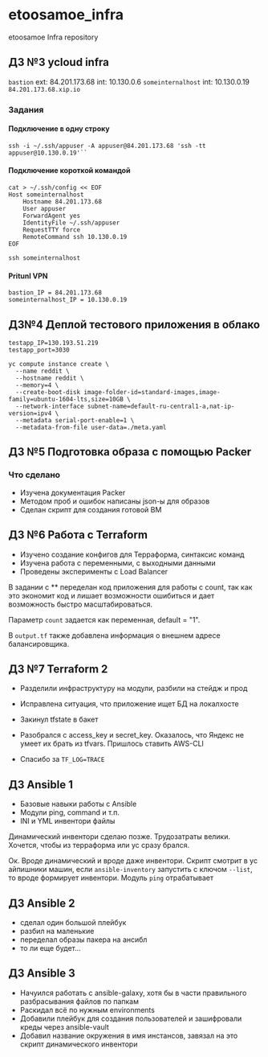 # etoosamoe_infra
etoosamoe Infra repository

## ДЗ №3 ycloud infra

``bastion`` ext: 84.201.173.68 int: 10.130.0.6
``someinternalhost`` int: 10.130.0.19
``84.201.173.68.xip.io``

### Задания

#### Подключение в одну строку

```
ssh -i ~/.ssh/appuser -A appuser@84.201.173.68 'ssh -tt appuser@10.130.0.19'``
```

#### Подключение короткой командой

```
cat > ~/.ssh/config << EOF
Host someinternalhost
    Hostname 84.201.173.68
    User appuser
    ForwardAgent yes
    IdentityFile ~/.ssh/appuser
    RequestTTY force
    RemoteCommand ssh 10.130.0.19
EOF

ssh someinternalhost
```

#### Pritunl VPN

```
bastion_IP = 84.201.173.68
someinternalhost_IP = 10.130.0.19
```

## ДЗ№4 Деплой тестового приложения в облако

```
testapp_IP=130.193.51.219
testapp_port=3030
```

```
yc compute instance create \
  --name reddit \
  --hostname reddit \
  --memory=4 \
  --create-boot-disk image-folder-id=standard-images,image-family=ubuntu-1604-lts,size=10GB \
  --network-interface subnet-name=default-ru-central1-a,nat-ip-version=ipv4 \
  --metadata serial-port-enable=1 \
  --metadata-from-file user-data=./meta.yaml

```

## ДЗ №5 Подготовка образа с помощью Packer

### Что сделано
 - Изучена документация Packer
 - Методом проб и ошибок написаны json-ы для образов
 - Сделан скрипт для создания готовой ВМ


## ДЗ №6 Работа с Terraform

 - Изучено создание конфигов для Терраформа, синтаксис команд
 - Изучена работа с переменными, с выходными данными
 - Проведены эксперименты с Load Balancer

 В задании с ** переделан код приложения для работы с count, так как это экономит код и лишает возможности ошибиться и дает возможность быстро масштабироваться.

 Параметр ``count`` задается как переменная, default = "1".

 В ``output.tf`` также добавлена информация о внешнем адресе балансировщика.

## ДЗ №7 Terraform 2

- Разделили инфраструктуру на модули, разбили на стейдж и прод
- Исправлена ситуация, что приложение ищет БД на локалхосте
- Закинул tfstate в бакет
- Разобрался с access_key и secret_key. Оказалось, что Яндекс не умеет их брать из tfvars. Пришлось ставить AWS-CLI

- Спасибо за `TF_LOG=TRACE`

## ДЗ Ansible 1

 - Базовые навыки работы с Ansible
 - Модули ping, command и т.п.
 - INI и YML инвентори файлы

Динамический инвентори сделаю позже. Трудозатраты велики. Хочется, чтобы из терраформа или yc сразу брался.

Ок. Вроде динамический и вроде даже инвентори. Скрипт смотрит в yc айпишники машин, если `ansible-inventory` запустить с ключом `--list`, то вроде формирует инвентори. Модуль `ping` отрабатывает

## ДЗ Ansible 2

 - сделал один большой плейбук
 - разбил на маленькие
 - переделал образы пакера на ансибл
 - то ли еще будет...

## ДЗ Ansible 3

 - Начуился работать с ansible-galaxy, хотя бы в части правильного разбрасывания файлов по папкам
 - Раскидал всё по нужным environments
 - Добавили плейбук для создания пользователей и зашифровали креды через ansible-vault
 - Добавил название окружения в имя инстансов, завязал на это скрипт динамического инвентори
